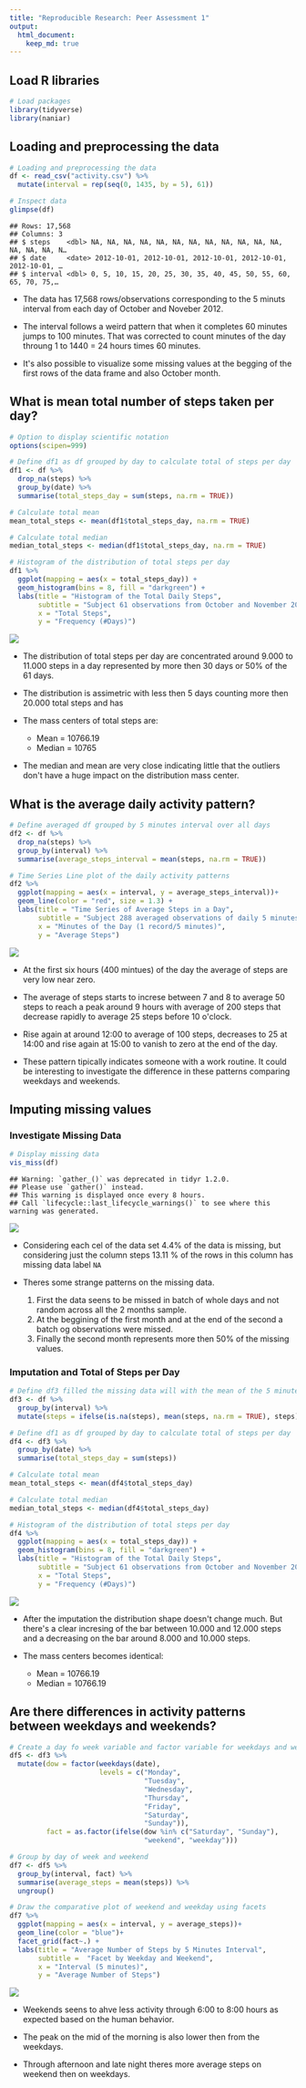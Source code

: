 ```yaml
---
title: "Reproducible Research: Peer Assessment 1"
output: 
  html_document:
    keep_md: true
---
```



## Load R libraries


```r
# Load packages
library(tidyverse)
library(naniar)
```


## Loading and preprocessing the data


```r
# Loading and preprocessing the data
df <- read_csv("activity.csv") %>% 
  mutate(interval = rep(seq(0, 1435, by = 5), 61))

# Inspect data
glimpse(df)
```

```
## Rows: 17,568
## Columns: 3
## $ steps    <dbl> NA, NA, NA, NA, NA, NA, NA, NA, NA, NA, NA, NA, NA, NA, NA, N…
## $ date     <date> 2012-10-01, 2012-10-01, 2012-10-01, 2012-10-01, 2012-10-01, …
## $ interval <dbl> 0, 5, 10, 15, 20, 25, 30, 35, 40, 45, 50, 55, 60, 65, 70, 75,…
```

* The data has 17,568 rows/observations corresponding to the 5 minuts interval from each day of October and Noveber 2012.

* The interval follows a weird pattern that when it completes 60 minutes jumps to 100 minutes. That was corrected to count minutes of the day throung 1 to 1440 = 24 hours times 60 minutes.

* It's also possible to visualize some missing values at the begging of the first rows of the data frame and also October month.

## What is mean total number of steps taken per day?


```r
# Option to display scientific notation
options(scipen=999)

# Define df1 as df grouped by day to calculate total of steps per day
df1 <- df %>% 
  drop_na(steps) %>%
  group_by(date) %>% 
  summarise(total_steps_day = sum(steps, na.rm = TRUE))

# Calculate total mean
mean_total_steps <- mean(df1$total_steps_day, na.rm = TRUE)

# Calculate total median
median_total_steps <- median(df1$total_steps_day, na.rm = TRUE)

# Histogram of the distribution of total steps per day
df1 %>% 
  ggplot(mapping = aes(x = total_steps_day)) +
  geom_histogram(bins = 8, fill = "darkgreen") +
  labs(title = "Histogram of the Total Daily Steps",
       subtitle = "Subject 61 observations from October and November 2012",
       x = "Total Steps",
       y = "Frequency (#Days)") 
```

<img src="PA1_template_files/figure-html/totalStepsDay-1.png" style="display: block; margin: auto;" />

* The distribution of total steps per day are concentrated around 9.000 to 11.000 steps in a day represented by more then 30 days or 50% of the 61 days.

* The distribution is assimetric with less then 5 days counting more then 20.000 total steps and has 

* The mass centers of total steps are:
  - Mean = 10766.19
  - Median = 10765

* The median and mean are very close indicating little that the outliers don't have a huge impact on the distribution mass center.

## What is the average daily activity pattern?


```r
# Define averaged df grouped by 5 minutes interval over all days
df2 <- df %>% 
  drop_na(steps) %>%
  group_by(interval) %>% 
  summarise(average_steps_interval = mean(steps, na.rm = TRUE))

# Time Series Line plot of the daily activity patterns
df2 %>% 
  ggplot(mapping = aes(x = interval, y = average_steps_interval))+
  geom_line(color = "red", size = 1.3) +
  labs(title = "Time Series of Average Steps in a Day",
       subtitle = "Subject 288 averaged observations of daily 5 minutes interval records",
       x = "Minutes of the Day (1 record/5 minutes)",
       y = "Average Steps")
```

<img src="PA1_template_files/figure-html/averageDailyPattern-1.png" style="display: block; margin: auto;" />

* At the first six hours (400 mintues) of the day the average of steps are very low near zero.

* The average of steps starts to increse between 7 and 8 to average 50 steps to reach a peak around 9 hours with average of 200 steps that decrease rapidly to average 25 steps before 10 o'clock.

* Rise again at around 12:00 to average of 100 steps, decreases to 25 at 14:00 and rise again at 15:00 to vanish to zero at the end of the day.

* These pattern tipically indicates someone with a work routine. It could be interesting to investigate the difference in these patterns comparing weekdays and weekends.

## Imputing missing values

### Investigate Missing Data


```r
# Display missing data
vis_miss(df)
```

```
## Warning: `gather_()` was deprecated in tidyr 1.2.0.
## Please use `gather()` instead.
## This warning is displayed once every 8 hours.
## Call `lifecycle::last_lifecycle_warnings()` to see where this warning was generated.
```

<img src="PA1_template_files/figure-html/missingData-1.png" style="display: block; margin: auto;" />

* Considering each cel of the data set 4.4% of the data is missing, but considering just the column steps 13.11 % of the rows in this column has missing data label `NA`

* Theres some strange patterns on the missing data. 
  1. First the data seens to be missed in batch of whole days and not random across all the 2 months sample.
  2. At the beggining of the first month and at the end of the second a batch og observations were missed.
  3. Finally the second month represents more then 50% of the missing values.

### Imputation and Total of Steps per Day


```r
# Define df3 filled the missing data will with the mean of the 5 minutes interval
df3 <- df %>% 
  group_by(interval) %>% 
  mutate(steps = ifelse(is.na(steps), mean(steps, na.rm = TRUE), steps))

# Define df1 as df grouped by day to calculate total of steps per day
df4 <- df3 %>% 
  group_by(date) %>% 
  summarise(total_steps_day = sum(steps))

# Calculate total mean
mean_total_steps <- mean(df4$total_steps_day)

# Calculate total median
median_total_steps <- median(df4$total_steps_day)

# Histogram of the distribution of total steps per day
df4 %>% 
  ggplot(mapping = aes(x = total_steps_day)) +
  geom_histogram(bins = 8, fill = "darkgreen") +
  labs(title = "Histogram of the Total Daily Steps",
       subtitle = "Subject 61 observations from October and November 2012 (NAs filled with intervals means)",
       x = "Total Steps",
       y = "Frequency (#Days)") 
```

<img src="PA1_template_files/figure-html/imputation-1.png" style="display: block; margin: auto;" />

* After the imputation the distribution shape doesn't change much. But there's a clear incresing of the bar between 10.000 and 12.000 steps and a decreasing on the bar around 8.000 and 10.000 steps.

* The mass centers becomes identical:
  - Mean = 10766.19
  - Median = 10766.19

## Are there differences in activity patterns between weekdays and weekends?



```r
# Create a day fo week variable and factor variable for weekdays and weekends
df5 <- df3 %>% 
  mutate(dow = factor(weekdays(date), 
                      levels = c("Monday", 
                                 "Tuesday",
                                 "Wednesday",
                                 "Thursday",
                                 "Friday",
                                 "Saturday",
                                 "Sunday")),
         fact = as.factor(ifelse(dow %in% c("Saturday", "Sunday"),
                                 "weekend", "weekday")))

# Group by day of week and weekend
df7 <- df5 %>% 
  group_by(interval, fact) %>% 
  summarise(average_steps = mean(steps)) %>% 
  ungroup()

# Draw the comparative plot of weekend and weekday using facets
df7 %>% 
  ggplot(mapping = aes(x = interval, y = average_steps))+
  geom_line(color = "blue")+
  facet_grid(fact~.) +
  labs(title = "Average Number of Steps by 5 Minutes Interval",
       subtitle =  "Facet by Weekday and Weekend",
       x = "Interval (5 minutes)",
       y = "Average Number of Steps")
```

<img src="PA1_template_files/figure-html/weekdayWeekendPattern3-1.png" style="display: block; margin: auto;" />

* Weekends seens to ahve less activity through 6:00 to 8:00 hours as expected based on the human behavior.

* The peak on the mid of the morning is also lower then from the weekdays.

* Through afternoon and late night theres more average steps on weekend then on weekdays. 
